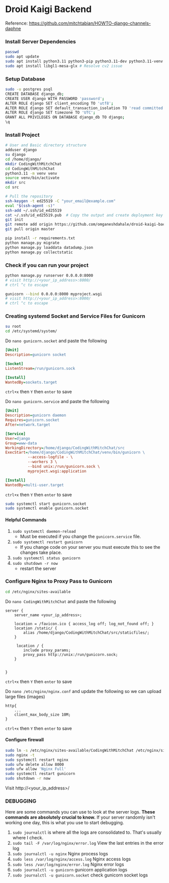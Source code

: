 # Droid Kaigi Backend

Reference: https://github.com/mitchtabian/HOWTO-django-channels-daphne

### Install Server Dependencies
```bash
passwd
sudo apt update
sudo apt install python3.11 python3-pip python3.11-dev python3.11-venv libpq-dev postgresql postgresql-contrib nginx curl git-all
sudo apt install libgl1-mesa-glx # Resolve cv2 issue
```

### Setup Database
```bash
sudo -u postgres psql
CREATE DATABASE django_db;
CREATE USER django WITH PASSWORD 'password';
ALTER ROLE django SET client_encoding TO 'utf8';
ALTER ROLE django SET default_transaction_isolation TO 'read committed';
ALTER ROLE django SET timezone TO 'UTC';
GRANT ALL PRIVILEGES ON DATABASE django_db TO django;
\q
```

### Install Project
```bash
# User and Basic directory structure
adduser django
su django
cd /home/django/
mkdir CodingWithMitchChat
cd CodingWithMitchChat
python3.11 -m venv venv
source venv/bin/activate
mkdir src
cd src

# Pull the repository
ssh-keygen -t ed25519 -C "your_email@example.com"
eval "$(ssh-agent -s)"
ssh-add ~/.ssh/id_ed25519
cat ~/.ssh/id_ed25519.pub  # Copy the output and create deployment key
git init
git remote add origin https://github.com/omganeshdahale/droid-kaigi-backend.git
git pull origin master

pip install -r requirements.txt
python manage.py migrate
python manage.py loaddata datadump.json
python manage.py collectstatic
```

### Check if you can run your project
```bash
python manage.py runserver 0.0.0.0:8000
# visit http://<your_ip_address>:8000/
# ctrl ^c to escape

gunicorn --bind 0.0.0.0:8000 myproject.wsgi
# visit http://<your_ip_address>:8000/
# ctrl ^c to escape
```

### Creating systemd Socket and Service Files for Gunicorn
```bash
su root
cd /etc/systemd/system/
```
Do `nano gunicorn.socket` and paste the following
```ini
[Unit]
Description=gunicorn socket

[Socket]
ListenStream=/run/gunicorn.sock

[Install]
WantedBy=sockets.target
```
`ctrl+x` then `Y` then `enter` to save

Do `nano gunicorn.service` and paste the following
```ini
[Unit]
Description=gunicorn daemon
Requires=gunicorn.socket
After=network.target

[Service]
User=django
Group=www-data
WorkingDirectory=/home/django/CodingWithMitchChat/src
ExecStart=/home/django/CodingWithMitchChat/venv/bin/gunicorn \
          --access-logfile - \
          --workers 3 \
          --bind unix:/run/gunicorn.sock \
          myproject.wsgi:application

[Install]
WantedBy=multi-user.target
```
`ctrl+x` then `Y` then `enter` to save

```bash
sudo systemctl start gunicorn.socket
sudo systemctl enable gunicorn.socket
```

#### Helpful Commands
1. `sudo systemctl daemon-reload`
    - Must be executed if you change the `gunicorn.service` file.
1. `sudo systemctl restart gunicorn`
    - If you change code on your server you must execute this to see the changes take place.
1. `sudo systemctl status gunicorn`
1. `sudo shutdown -r now`
    - restart the server

### Configure Nginx to Proxy Pass to Gunicorn
```bash
cd /etc/nginx/sites-available
```
Do `nano CodingWithMitchChat` and paste the following
```nginx
server {
    server_name <your_ip_address>;

    location = /favicon.ico { access_log off; log_not_found off; }
    location /static/ {
        alias /home/django/CodingWithMitchChat/src/staticfiles/;
    }
    
     location / {
        include proxy_params;
        proxy_pass http://unix:/run/gunicorn.sock;
    }
    

}
```
`ctrl+x` then `Y` then `enter` to save

Do `nano /etc/nginx/nginx.conf` and update the following 
so we can upload large files (images)
```nginx
http{
	...
	client_max_body_size 10M; 
}
```
`ctrl+x` then `Y` then `enter` to save

#### Configure firewall
```bash
sudo ln -s /etc/nginx/sites-available/CodingWithMitchChat /etc/nginx/sites-enabled
sudo nginx -t
sudo systemctl restart nginx
sudo ufw delete allow 8000
sudo ufw allow 'Nginx Full'
sudo systemctl restart gunicorn
sudo shutdown -r now
```
Visit http://<your_ip_address>/

### DEBUGGING
Here are some commands you can use to look at the server logs. **These commands are absolutely crucial to know.** If your server randomly isn't working one day, this is what you use to start debugging.
1. `sudo journalctl` is where all the logs are consolidated to. That's usually where I check.
1. `sudo tail -F /var/log/nginx/error.log` View the last entries in the error log
1. `sudo journalctl -u nginx` Nginx process logs 
1. `sudo less /var/log/nginx/access.log` Nginx access logs
1. `sudo less /var/log/nginx/error.log` Nginx error logs
1. `sudo journalctl -u gunicorn` gunicorn application logs
1. `sudo journalctl -u gunicorn.socket` check gunicorn socket logs